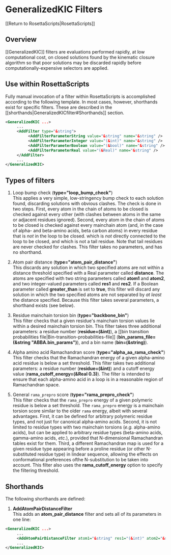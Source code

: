 # GeneralizedKIC Filters

[[Return to RosettaScripts|RosettaScripts]]

## Overview
[[GeneralizedKIC]] filters are evaluations performed rapidly, at low computational cost, on closed solutions found by the kinematic closure algorithm so that poor solutions may be discarded rapidly before computationally-expensive selectors are applied.

## Use within RosettaScripts
Fully manual invocation of a filter within RosettaScripts is accomplished according to the following template.  In most cases, however, shorthands exist for specific filters.  These are described in the [[shorthands|GeneralizedKICfilter#Shorthands]] section.

```xml
<GeneralizedKIC ...>
     ...
     <AddFilter type="&string">
          <AddFilterParameterString value="&string" name="&string" />
          <AddFilterParameterInteger value="(&int)" name="&string" />
          <AddFilterParameterBoolean value="(&bool)" name="&string" />
          <AddFilterParameterReal value="(&Real)" name="&string" />
     </AddFilter>
     ...
</GeneralizedKIC>
```

## Types of filters

1.  Loop bump check (**type="loop_bump_check"**)<br/>This applies a very simple, low-stringency bump check to each solution found, discarding solutions with obvious clashes.  The check is done in two steps.  First, every atom in the chain of atoms to be closed is checked against every other (with clashes between atoms in the same or adjacent residues ignored).  Second, every atom in the chain of atoms to be closed is checked against every mainchain atom (and, in the case of alpha- and beta-amino acids, beta carbon atoms) in every residue that is _not_ in the loop to be closed. which is _not_ directly connected to the loop to be closed, and which is not a tail residue.  Note that tail residues are never checked for clashes.  This filter takes no parameters, and has no shorthand.

2.  Atom pair distance (**type="atom_pair_distance"**)<br/>This discards any solution in which two specified atoms are not within a distance threshold specified with a Real parameter called **distance**.  The atoms are specified with two string parameters called **atom1** and **atom2**, and two integer-valued parameters called **res1** and **res2**.  If a Boolean parameter called **greater_than** is set to **true**, this filter will discard any solution in which the two specified atoms are not separated by _at least_ the distance specified.  Because this filter takes several parameters, a shorthand exists (see below).

3.  Residue mainchain torsion bin (**type="backbone_bin"**)<br/>This filter checks that a given residue's mainchain torsion values lie within a desired mainchain torsion bin.  This filter takes three additional parameters: a residue number (**residue=(&int)**), a [[bin transition probabilities file|Bin-transition-probabilities-file]] (**bin_params_file=(&string "ABBA.bin_params")**), and a bin name (**bin=(&string)**).

4.  Alpha amino acid Ramachandran score (**type="alpha_aa_rama_check"**)<br/>This filter checks that the Ramachandran energy of a given alpha-amino acid residue is below a set threshold.  This filter takes two additional parameters: a residue number (**residue=(&int)**) and a cutoff energy value (**rama_cutoff_energy=(&Real 0.3)**).  The filter is intended to ensure that each alpha-amino acid in a loop is in a reasonable region of Ramachandran space.

5.  General `rama_prepro` score (**type="rama_prepro_check"**)<br/>This filter checks that the `rama_prepro` energy of a given polymeric residue is below a set threshold.  The `rama_prepro` energy is a mainchain torsion score similar to the older `rama` energy, albeit with several advantages.  First, it can be defined for arbitrary polymeric residue types, and not just for canonical alpha-amino acids.  Second, it is not limited to residue types with two mainchain torsions (_e.g._ alpha-amino acids), but can be applied to arbitrary residue types (beta-amino acids, gamma-amino acids, _etc._), provided that N-dimensional Ramachandran tables exist for them.  Third, a different Ramachandran map is used for a given residue type appearing before a proline residue (or other N-substituted residue type) in lindear sequence, allowing the effects on conformational preferences ofthe N-substitution to be taken into account.  This filter also uses the **rama_cutoff_energy** option to specify the filtering threshold.

## Shorthands

The following shorthands are defined:

1.  **AddAtomPairDistanceFilter**<br/>This adds an **atom_pair_distance** filter and sets all of its parameters in one line:
```xml
<GeneralizedKIC ...>
     ...
     <AddAtomPairDistanceFilter atom1="&string" res1="(&int)" atom2="&string" res2="(&int)" distance="(&Real)" greater_than="(false &bool)"/>
     ...
</GeneralizedKIC>
```
